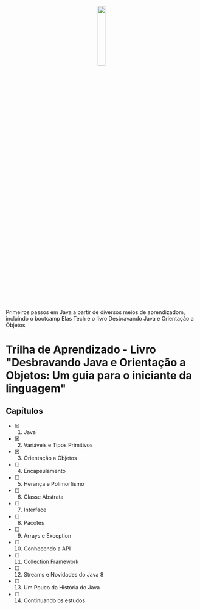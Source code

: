 <div align="center">
  <img src="https://github.com/nicole-brito/hello-java/assets/80689302/2e7ed04d-7b21-42c7-9305-e6f6f581c931" width="20%">
</div>

Primeiros passos em Java a partir de diversos meios de aprendizadom, incluindo o bootcamp Elas Tech e o livro Desbravando Java e Orientação a Objetos

# Trilha de Aprendizado - Livro "Desbravando Java e Orientação a Objetos: Um guia para o iniciante da linguagem"

## Capítulos
- [x]  1. Java
- [x]  2. Variáveis e Tipos Primitivos
- [X]  3. Orientação a Objetos
- [ ]  4. Encapsulamento
- [ ] 5. Herança e Polimorfismo
- [ ] 6. Classe Abstrata
- [ ] 7. Interface
- [ ] 8. Pacotes
- [ ] 9. Arrays e Exception
- [ ] 10. Conhecendo a API
- [ ] 11. Collection Framework 
- [ ] 12. Streams e Novidades do Java 8
- [ ] 13. Um Pouco da História do Java
- [ ] 14. Continuando os estudos
